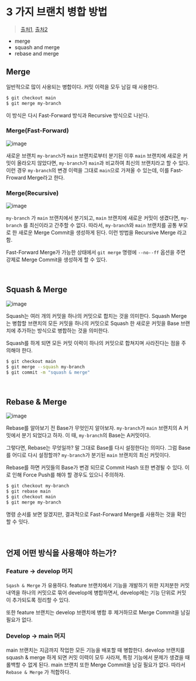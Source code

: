 # 3 가지 브랜치 병합 방법

> [출처1](https://meetup.nhncloud.com/posts/122), [출처2](https://hudi.blog/git-merge-squash-rebase/)

- merge
- squash and merge
- rebase and merge

## Merge

일반적으로 많이 사용되는 병합이다. 커밋 이력을 모두 남길 때 사용한다.

```sh
$ git checkout main
$ git merge my-branch
```

이 방식은 다시 Fast-Forward 방식과 Recursive 방식으로 나뉜다.

### Merge(Fast-Forward)

![image](https://github.com/pozafly/TIL/assets/59427983/db13d7ed-668e-410e-87b3-9cdb494d8ab9)

새로운 브랜치 `my-branch`가 `main` 브랜치로부터 분기된 이후 `main` 브랜치에 새로운 커밋이 올라오지 않았다면, `my-branch`가 `main`과 비교하여 최신의 브랜치라고 할 수 있다. 이런 경우 `my-branch`의 변경 이력을 그대로 `main`으로 가져올 수 있는데, 이를 Fast-Froward Merge라고 한다.

### Merge(Recursive)

![image](https://github.com/pozafly/TIL/assets/59427983/45bc5148-cb4f-4edf-8860-979475864a48)

`my-branch` 가 `main` 브랜치에서 분기되고, `main` 브랜치에 새로운 커밋이 생겼다면, `my-branch` 를 최신이라고 간주할 수 없다. 따라서, `my-branch`와 `main` 브랜치를 공통 부모로 한 새로운 Merge Commit을 생성하게 된다. 이런 방법을 Recursive Merge 라고 함.

Fast-Forward Merge가 가능한 상태에서 `git merge` 명령에 `--no--ff` 옵션을 주면 강제로 Merge Commit을 생성하게 할 수 있다.

<br/>

## Squash & Merge

![image](https://github.com/pozafly/TIL/assets/59427983/b7b329ab-be46-4503-bed7-9cd6910d865a)

Squash는 여러 개의 커밋을 하나의 커밋으로 합치는 것을 의미한다. Squash Merge는 병합할 브랜치의 모든 커밋을 하나의 커밋으로 Squash 한 새로운 커밋을 Base 브랜치에 추가하는 방식으로 병합하는 것을 의미한다.

Squash를 하게 되면 모든 커밋 이력이 하나의 커밋으로 합쳐지며 사라진다는 점을 주의해야 한다.

```sh
$ git checkout main
$ git merge --squash my-branch
$ git commit -m "squash & merge"
```

<br/>

## Rebase & Merge

![image](https://github.com/pozafly/TIL/assets/59427983/75cb1377-ca9d-49df-9201-1802596bed4e)

Rebase를 알아보기 전 Base가 무엇인지 알아보자. `my-branch`가 `main` 브랜치의 A 커밋에서 분기 되었다고 하자. 이 때, `my-branch`의 Base는 A커밋이다.

그렇다면, Rebase는 무엇일까? 말 그대로 Base를 다시 설정한다는 의미다. 그럼 Base를 어디로 다시 설정할까? `my-branch`가 분기된 `main` 브랜치의 최신 커밋이다.

Rebase를 하면 커밋들의 Base가 변경 되므로 Commit Hash 또한 변경될 수 있다. 이로 인해 Force Push를 해야 할 경우도 있으니 주의하자.

```sh
$ git checkout my-branch
$ git rebase main
$ git checkout main
$ git merge my-branch
```

명령 순서를 보면 알겠지만, 결과적으로 Fast-Forward Merge를 사용하는 것을 확인할 수 잇다.

<br/>

## 언제 어떤 방식을 사용해야 하는가?

### Feature -> develop 머지

`Sqash & Merge` 가 유용하다. feature 브랜치에서 기능을 개발하기 위한 지저분한 커밋 내역을 하나의 커밋으로 묶어 develop에 병합하면서, develop에는 기능 단위로 커밋이 추가되도록 정리할 수 있다.

또한 feature 브랜치는 develop 브랜치에 병합 후 제거하므로 Merge Commit을 남길 필요가 없다.

### Develop -> main 머지

main 브랜치는 지금까지 작업한 모든 기능을 배포할 때 병합한다. develop 브랜치를 squash & merge 하게 되면 커밋 이력이 모두 사라져, 특정 기능에서 문제가 생겼을 때 롤백할 수 없게 된다. main 브랜치 또한 Merge Commit을 남길 필요가 없다. 따라서 `Rebase & Merge` 가 적합하다.
